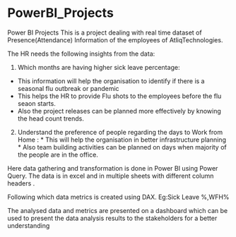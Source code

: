 # PowerBI_Projects
Power BI Projects
This is a project dealing with real time dataset of Presence(Attendance) Information of the employees of AtliqTechnologies.

The HR needs the following insights from the data:
  1. Which months are having higher sick leave percentage: 
  * This information will help the organisation to identify if there is a seasonal flu outbreak or pandemic
  * This helps the HR to provide Flu shots to the employees before the flu seaon starts.
  * Also the project releases can be planned more effectively by knowing the head count trends.
  2. Understand the preference of people regarding the days to Work from Home :
    * This will help the organisation in better infrastructure planning
    * Also team building activities can be planned on days when majority of the people are in the office.

 Here data gathering and transformation is done in Power BI using Power Query. 
 The data is in excel and in multiple sheets with different column headers .

 Following which data metrics is created using DAX. Eg:Sick Leave %,WFH%

 The analysed data and metrics are presented on a dashboard which can be used to present the data analysis results
 to the stakeholders for a better understanding
    
